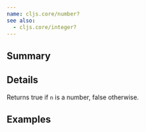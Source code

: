 ```yaml
---
name: cljs.core/number?
see also:
  - cljs.core/integer?
---
```


## Summary

## Details

Returns true if `n` is a number, false otherwise.

## Examples
